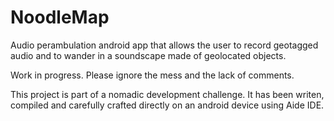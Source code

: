 # NoodleMap

Audio perambulation android app that allows the user to record geotagged audio and to wander in a soundscape made of geolocated objects.

Work in progress. Please ignore the mess and the lack of comments.

This project is part of a nomadic development challenge. 
It has been writen, compiled and carefully crafted directly on an android device using Aide IDE.
